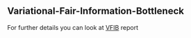 ## Variational-Fair-Information-Bottleneck
For further details you can look at [VFIB](http://www.cs.toronto.edu/~sajadn/sajad_norouzi/CSC2541_report.pdf) report
